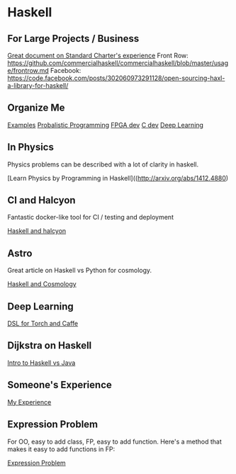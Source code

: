 Haskell
=======

For Large Projects / Business
------------------

[Great document on Standard Charter's
experience](http://code.haskell.org/~dons/talks/dons-google-2015-01-27.pdf)
Front Row: https://github.com/commercialhaskell/commercialhaskell/blob/master/usage/frontrow.md
Facebook: https://code.facebook.com/posts/302060973291128/open-sourcing-haxl-a-library-for-haskell/

Organize Me
---

[Examples](https://www.fpcomplete.com/school/to-infinity-and-beyond/pick-of-the-week/Simple%20examples)
[Probalistic Programming](http://www.indiana.edu/~ppaml/)
[FPGA dev](http://www.clash-lang.org/)
[C dev](http://ivorylang.org/ivory-introduction.html)
[Deep Learning](https://github.com/ajtulloch/dnngraph)

In Physics
----------

Physics problems can be described with a lot of clarity in haskell.

[Learn Physics by Programming in Haskell]((http://arxiv.org/abs/1412.4880)

CI and Halcyon
---

Fantastic docker-like tool for CI / testing and deployment

[Haskell and halcyon](http://robots.thoughtbot.com/building-haskell-projects-with-halcyon)

Astro
---

Great article on Haskell vs Python for cosmology.

[Haskell and Cosmology](http://nbviewer.ipython.org/github/DougBurke/astro-haskell/blob/master/notebooks/angular%20diameter%20distance.ipynb)

Deep Learning
---

[DSL for Torch and Caffe](https://github.com/ajtulloch/caffegraph)

Dijkstra on Haskell
---
[Intro to Haskell vs Java ](http://www.cs.utexas.edu/users/EWD/OtherDocs/To%20the%20Budget%20Council%20concerning%20Haskell.pdf)

Someone's Experience
---

[My Experience](http://mechanical-elephant.com/thoughts/2015-04-20-becoming-productive-in-haskell/)

Expression Problem
---

For OO, easy to add class, FP, easy to add function.  Here's a method that
makes it easy to add functions in FP:

[Expression Problem](https://github.com/Dobiasd/articles/blob/master/from_oop_to_fp_-_inheritance_and_the_expression_problem.md)
